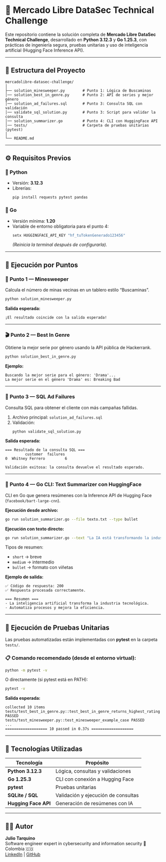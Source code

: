 # 🧠 Mercado Libre DataSec Technical Challenge

Este repositorio contiene la solución completa de **Mercado Libre DataSec Technical Challenge**, desarrollado en **Python 3.12.3** y **Go 1.25.3**, con prácticas de ingeniería segura, pruebas unitarias y uso de inteligencia artificial (Hugging Face Inference API).

---

## 📁 Estructura del Proyecto

```
mercadolibre-datasec-challenge/
│
├── solution_minesweeper.py        # Punto 1: Lógica de Buscaminas
│── solution_best_in_genre.py      # Punto 2: API de series y mejor género
│── solution_ad_failures.sql       # Punto 3: Consulta SQL con validación
│── validate_sql_solution.py       # Punto 3: Script para validar la consulta
│── solution_summarizer.go         # Punto 4: CLI con HuggingFace API
│── tests/                         # Carpeta de pruebas unitarias (pytest)
│
└── README.md
```

---

## ⚙️ Requisitos Previos

### 🔹 Python
- Versión: **3.12.3**
- Librerías:
  ```bash
  pip install requests pytest pandas
  ```

### 🔹 Go
- Versión mínima: **1.20**
- Variable de entorno obligatoria para el punto 4:
  ```bash
  setx HUGGINGFACE_API_KEY "hf_tuTokenGenerado123456"
  ```
  *(Reinicia la terminal después de configurarla).*

---

## 🚀 Ejecución por Puntos

### 🧩 **Punto 1 — Minesweeper**
Calcula el número de minas vecinas en un tablero estilo “Buscaminas”.

```bash
python solution_minesweeper.py
```

**Salida esperada:**
```
¡El resultado coincide con la salida esperada!
```

---

### 🎬 **Punto 2 — Best In Genre**
Obtiene la mejor serie por género usando la API pública de Hackerrank.

```bash
python solution_best_in_genre.py
```

**Ejemplo:**
```
Buscando la mejor serie para el género: 'Drama'...
La mejor serie en el género 'Drama' es: Breaking Bad
```

---

### 🧮 **Punto 3 — SQL Ad Failures**
Consulta SQL para obtener el cliente con más campañas fallidas.

1. Archivo principal: `solution_ad_failures.sql`
2. Validación:
   ```bash
   python validate_sql_solution.py
   ```

**Salida esperada:**
```
=== Resultado de la consulta SQL ===
         customer  failures
0  Whitney Ferrero         6

Validación exitosa: la consulta devuelve el resultado esperado.
```

---

### 🤖 **Punto 4 — Go CLI: Text Summarizer con HuggingFace**
CLI en Go que genera resúmenes con la Inference API de Hugging Face (`facebook/bart-large-cnn`).

**Ejecución desde archivo:**
```bash
go run solution_summarizer.go --file texto.txt --type bullet
```

**Ejecución con texto directo:**
```bash
go run solution_summarizer.go --text "La IA está transformando la industria tecnológica" --type short
```

Tipos de resumen:
- `short` → breve
- `medium` → intermedio
- `bullet` → formato con viñetas

**Ejemplo de salida:**
```
✅ Código de respuesta: 200
✅ Respuesta procesada correctamente.

=== Resumen ===
- La inteligencia artificial transforma la industria tecnológica.
- Automatiza procesos y mejora la eficiencia.
```

---

## 🧪 Ejecución de Pruebas Unitarias

Las pruebas automatizadas están implementadas con **pytest** en la carpeta `tests/`.

### 📋 Comando recomendado (desde el entorno virtual):

```bash
python -m pytest -v
```

O directamente (si pytest está en PATH):
```bash
pytest -v
```

**Salida esperada:**
```
collected 10 items
tests/test_best_in_genre.py::test_best_in_genre_returns_highest_rating PASSED
tests/test_minesweeper.py::test_minesweeper_example_case PASSED
...
=================== 10 passed in 0.37s ===================
```

---

## 🧰 Tecnologías Utilizadas

| Tecnología | Propósito |
|-------------|------------|
| **Python 3.12.3** | Lógica, consultas y validaciones |
| **Go 1.25.3** | CLI con conexión a Hugging Face |
| **pytest** | Pruebas unitarias |
| **SQLite / SQL** | Validación y ejecución de consultas |
| **Hugging Face API** | Generación de resúmenes con IA |

---

## 🧑‍💻 Autor
**Julio Tarquino**  
Software engineer expert in cybersecurity and information security
📍 Colombia 🇨🇴  
[LinkedIn](https://www.linkedin.com/in/julio-david-tarquino-calderon-cyber-dev-ops/) | [GitHub](https://github.com/DeveloperJulioT)
